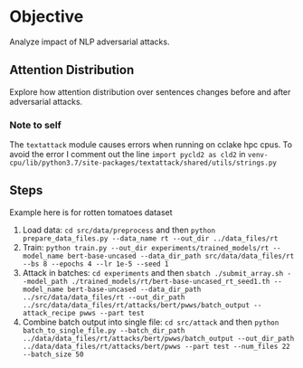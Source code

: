 # Objective

Analyze impact of NLP adversarial attacks.

## Attention Distribution

Explore how attention distribution over sentences changes before and after adversarial attacks.


### Note to self

The `textattack` module causes errors when running on cclake hpc cpus. To avoid the error I comment out the line `import pycld2 as cld2` in `venv-cpu/lib/python3.7/site-packages/textattack/shared/utils/strings.py`

## Steps

Example here is for rotten tomatoes dataset

1) Load data: `cd src/data/preprocess` and then `python prepare_data_files.py --data_name rt --out_dir ../data_files/rt`
2) Train: `python train.py --out_dir experiments/trained_models/rt --model_name bert-base-uncased --data_dir_path src/data/data_files/rt --bs 8 --epochs 4 --lr 1e-5 --seed 1`
3) Attack in batches: `cd experiments` and then `sbatch ./submit_array.sh --model_path ./trained_models/rt/bert-base-uncased_rt_seed1.th --model_name bert-base-uncased --data_dir_path ../src/data/data_files/rt --out_dir_path ../src/data/data_files/rt/attacks/bert/pwws/batch_output --attack_recipe pwws --part test`
4) Combine batch output into single file: `cd src/attack` and then `python batch_to_single_file.py --batch_dir_path ../data/data_files/rt/attacks/bert/pwws/batch_output --out_dir_path ../data/data_files/rt/attacks/bert/pwws --part test --num_files 22 --batch_size 50`
